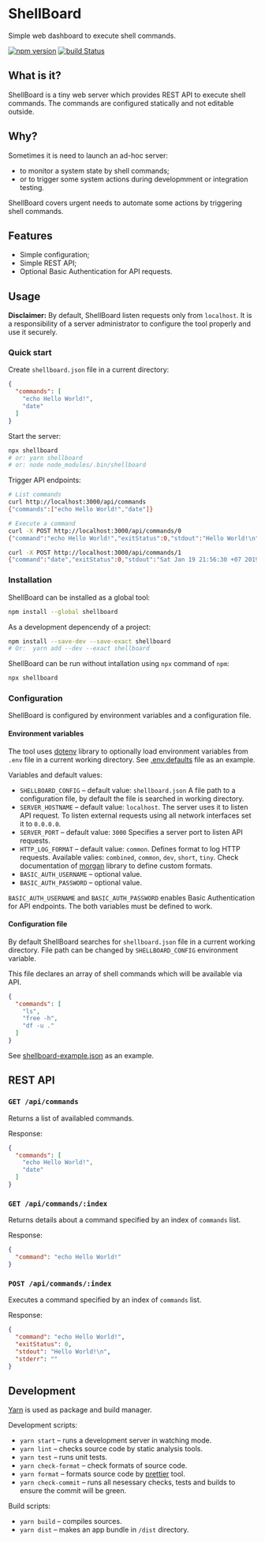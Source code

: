 # ShellBoard

Simple web dashboard to execute shell commands.

[![npm version](https://badge.fury.io/js/shellboard.svg)](https://www.npmjs.com/shellboard)
[![build Status](https://travis-ci.org/mnasyrov/shellboard.svg?branch=master)](https://travis-ci.org/mnasyrov/shellboard)


## What is it?

ShellBoard is a tiny web server which provides REST API to execute shell commands. The commands are configured statically and not editable outside. 


## Why?

Sometimes it is need to launch an ad-hoc server:

* to monitor a system state by shell commands;
* or to trigger some system actions during developmment or integration testing.

ShellBoard covers urgent needs to automate some actions by triggering shell commands.


## Features

* Simple configuration;
* Simple REST API;
* Optional Basic Authentication for API requests.


## Usage

**Disclaimer:** By default, ShellBoard listen requests only from  `localhost`. It is a responsibility of a server administrator to configure the tool properly and use it securely.

### Quick start

Create `shellboard.json` file in a current directory:

```json
{
  "commands": [
    "echo Hello World!",
    "date"
  ]
}
```

Start the server:

```bash
npx shellboard
# or: yarn shellboard
# or: node node_modules/.bin/shellboard
```

Trigger API endpoints:

```bash
# List commands
curl http://localhost:3000/api/commands
{"commands":["echo Hello World!","date"]}

# Execute a command
curl -X POST http://localhost:3000/api/commands/0
{"command":"echo Hello World!","exitStatus":0,"stdout":"Hello World!\n","stderr":""}

curl -X POST http://localhost:3000/api/commands/1
{"command":"date","exitStatus":0,"stdout":"Sat Jan 19 21:56:30 +07 2019\n","stderr":""}
```

### Installation

ShellBoard can be installed as a global tool:

```bash
npm install --global shellboard
```

As a development depencendy of a project:

```bash
npm install --save-dev --save-exact shellboard
# Or:  yarn add --dev --exact shellboard
```

ShellBoard can be run without intallation using `npx` command of `npm`:

```bash
npx shellboard
```

### Configuration

ShellBoard is configured by environment variables and a configuration file.

#### Environment variables

The tool uses [dotenv](https://www.npmjs.com/package/dotenv) library to optionally load environment variables from `.env` file in a current working directory. See [.env.defaults](.env.defaults) file as an example.

Variables and default values:

* `SHELLBOARD_CONFIG` – default value: `shellboard.json`
  A file path to a configuration file, by default the file is searched in working directory.
*  `SERVER_HOSTNAME` – default value: `localhost`.
  The server uses it to listen API request. To listen external requests using all network interfaces set it to `0.0.0.0`.
* `SERVER_PORT` – default value: `3000`
  Specifies a server port to listen API requests.
* `HTTP_LOG_FORMAT` – default value: `common`.
  Defines format to log HTTP requests. Available valies: `combined`, `common`, `dev`, `short`, `tiny`. Check documentation of [morgan](https://github.com/expressjs/morgan) library to define custom formats.
* `BASIC_AUTH_USERNAME` – optional value. 
* `BASIC_AUTH_PASSWORD` – optional value.

`BASIC_AUTH_USERNAME` and `BASIC_AUTH_PASSWORD` enables Basic Authentication for API endpoints. The both variables must be defined to work.

#### Configuration file

By default ShellBoard searches for `shellboard.json` file in a current working directory. File path can be changed by `SHELLBOARD_CONFIG` environment variable.

This file declares an array of shell commands which will be available via API.

```json
{
  "commands": [
    "ls",
    "free -h",
    "df -u ."
  ]
}
```

See [shellboard-example.json](shellboard-example.json) as an example.


## REST API

### `GET /api/commands`
Returns a list of availabled commands.

Response:
```json
{
  "commands": [
    "echo Hello World!",
    "date"
  ]
}
```

### `GET /api/commands/:index` 
Returns details about a command specified by an index of `commands` list.

Response:
```json
{
  "command": "echo Hello World!"
}
```

### `POST /api/commands/:index` 
Executes a command specified by an index of `commands` list.

Response:

```json
{
  "command": "echo Hello World!",
  "exitStatus": 0,
  "stdout": "Hello World!\n", 
  "stderr": ""
}
```


## Development

[Yarn](https://yarnpkg.com) is used as package and build manager.

Development scripts:
* `yarn start` – runs a development server in watching mode.
* `yarn lint` – checks source code by static analysis tools.
* `yarn test` – runs unit tests.
* `yarn check-format` – check formats of source code.
* `yarn format` – formats source code by [prettier](https://prettier.io/) tool.
* `yarn check-commit` – runs all nesessary checks, tests and builds to ensure the commit will be green.

Build scripts: 
* `yarn build` – compiles sources.
* `yarn dist` – makes an app bundle in `/dist` directory.
